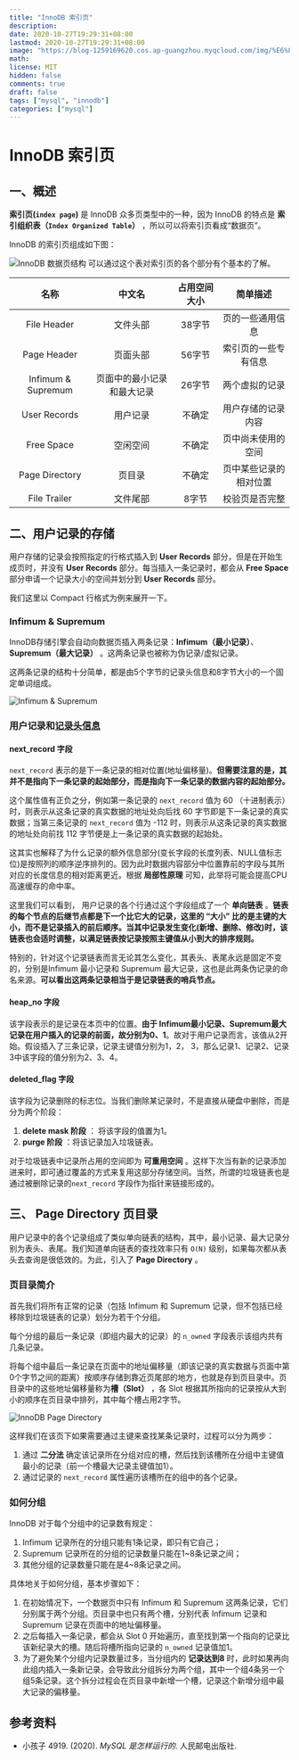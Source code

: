 ```yaml
---
title: "InnoDB 索引页"
description: 
date: 2020-10-27T19:29:31+08:00
lastmod: 2020-10-27T19:29:31+08:00
image: "https://blog-1259169620.cos.ap-guangzhou.myqcloud.com/img/%E6%88%AA%E5%B1%8F2022-07-10%2010.15.54.png"
math: 
license: MIT
hidden: false
comments: true
draft: false
tags: ["mysql", "innodb"]
categories: ["mysql"]
---
```


# InnoDB 索引页

## 一、概述

**索引页(`index page`)** 是 InnoDB 众多页类型中的一种，因为 InnoDB 的特点是 **索引组织表（`Index Organized Table`）** ，所以可以将索引页看成“数据页”。

InnoDB 的索引页组成如下图：

![InnoDB 数据页结构](https://blog-1259169620.cos.ap-guangzhou.myqcloud.com/img/%E6%88%AA%E5%B1%8F2022-07-10%2010.15.54.png)
可以通过这个表对索引页的各个部分有个基本的了解。

|        名称        |           中文名           | 占用空间大小 |        简单描述        |
|:------------------:|:--------------------------:|:------------:|:----------------------:|
|    File Header     |          文件头部          |    38字节    |    页的一些通用信息    |
|    Page Header     |          页面头部          |    56字节    |  索引页的一些专有信息  |
| Infimum & Supremum | 页面中的最小记录和最大记录 |    26字节    |     两个虚拟的记录     |
|    User Records    |          用户记录          |    不确定    |   用户存储的记录内容   |
|     Free Space     |          空闲空间          |    不确定    |   页中尚未使用的空间   |
|   Page Directory   |           页目录           |    不确定    | 页中某些记录的相对位置 |
|    File Trailer    |          文件尾部          |    8字节     |     校验页是否完整     |

## 二、用户记录的存储

用户存储的记录会按照指定的行格式插入到 **User Records** 部分，但是在开始生成页时，并没有 **User Records** 部分。每当插入一条记录时，都会从 **Free Space** 部分申请一个记录大小的空间并划分到 **User Records** 部分。

我们这里以 Compact 行格式为例来展开一下。

### Infimum & Supremum

InnoDB存储引擎会自动向数据页插入两条记录：**Infimum（最小记录）**、**Supremum（最大记录）** 。这两条记录也被称为伪记录/虚拟记录。

这两条记录的结构十分简单，都是由5个字节的记录头信息和8字节大小的一个固定单词组成。

![Infimum & Supremum](https://blog-1259169620.cos.ap-guangzhou.myqcloud.com/img/%E6%88%AA%E5%B1%8F2022-07-10%2016.49.37.png)

### 用户记录和[记录头信息](InnoDB%20记录存储格式.md#记录头信息)

#### next_record 字段

`next_record` 表示的是下一条记录的相对位置(地址偏移量)。**但需要注意的是，其并不是指向下一条记录的起始部分，而是指向下一条记录的数据内容的起始部分。**

这个属性值有正负之分，例如第一条记录的 `next_record` 值为 60 （十进制表示）时，则表示从这条记录的真实数据的地址处向后找 60 字节即是下一条记录的真实数据；当第三条记录的 `next_record` 值为 -112 时，则表示从这条记录的真实数据的地址处向前找 112 字节便是上一条记录的真实数据的起始处。

这其实也解释了为什么记录的额外信息部分(变长字段的长度列表、NULL值标志位)是按照列的顺序逆序排列的。因为此时数据内容部分中位置靠前的字段与其所对应的长度信息的相对距离更近。根据 **局部性原理** 可知，此举将可能会提高CPU高速缓存的命中率。

这里我们可以看到， 用户记录的各个行通过这个字段组成了一个 **单向链表** 。**链表的每个节点的后继节点都是下一个比它大的记录，这里的 “大小” 比的是主键的大小，而不是记录插入的前后顺序。当其中记录发生变化(新增、删除、修改)时，该链表也会适时调整，以满足链表按记录按照主键值从小到大的排序规则。**

特别的，针对这个记录链表而言无论其怎么变化，其表头、表尾永远是固定不变的，分别是Infimum 最小记录和 Supremum 最大记录，这也是此两条伪记录的命名来源。**可以看出这两条记录相当于是记录链表的哨兵节点。**

#### heap_no 字段

该字段表示的是记录在本页中的位置。**由于 Infimum最小记录、Supremum最大记录在用户插入的记录的前面，故分别为0、1**。故对于用户记录而言，该值从2开始。假设插入了三条记录，记录主键值分别为1，2， 3，那么记录1、记录2、记录3中该字段的值分别为2、3、4。

#### deleted_flag 字段

该字段为记录删除的标志位。当我们删除某记录时，不是直接从硬盘中删除，而是分为两个阶段：

1. **delete mask 阶段** ： 将该字段的值置为1。
2. **purge 阶段** ：将该记录加入垃圾链表。

对于垃圾链表中记录所占用的空间即为 **可重用空间** 。这样下次当有新的记录添加进来时，即可通过覆盖的方式来复用这部分存储空间。当然，所谓的垃圾链表也是通过被删除记录的`next_record` 字段作为指针来链接形成的。

## 三、 Page Directory 页目录

用户记录中的各个记录组成了类似单向链表的结构，其中，最小记录、最大记录分别为表头、表尾。我们知道单向链表的查找效率只有 `O(N)` 级别，如果每次都从表头去查询是很低效的。为此，引入了 **Page Directory** 。

### 页目录简介

首先我们将所有正常的记录（包括 Infimum 和 Supremum 记录，但不包括已经移除到垃圾链表的记录）划分为若干个分组。

每个分组的最后一条记录（即组内最大的记录）的 `n_owned` 字段表示该组内共有几条记录。

将每个组中最后一条记录在页面中的地址偏移量（即该记录的真实数据与页面中第0个字节之间的距离）按顺序存储到靠近页尾部的地方，也就是存到页目录中。页目录中的这些地址偏移量称为**槽（Slot）** ，各 Slot 根据其所指向的记录按从大到小的顺序在页目录中排列，其中每个槽占用2字节。

![InnoDB Page Directory](https://blog-1259169620.cos.ap-guangzhou.myqcloud.com/img/Page%20Directory.png)

这样我们在该页下如果需要通过主键来查找某条记录时，过程可以分为两步：

1. 通过 **二分法** 确定该记录所在分组对应的槽，然后找到该槽所在分组中主键值最小的记录（前一个槽最大记录主键值加1）。
2. 通过记录的 `next_record` 属性遍历该槽所在的组中的各个记录。

### 如何分组

InnoDB 对于每个分组中的记录数有规定：

1. Infimum 记录所在的分组只能有1条记录，即只有它自己；
2. Supremum 记录所在的分组的记录数量只能在1~8条记录之间；
3. 其他分组的记录数量只能在是4~8条记录之间。

具体地关于如何分组，基本步骤如下：

1. 在初始情况下，一个数据页中只有 Infimum 和 Supremum 这两条记录，它们分别属于两个分组。页目录中也只有两个槽，分别代表 Infimum 记录和 Supremum 记录在页面中的地址偏移量。
2. 之后每插入一条记录，都会从 Slot 0 开始遍历，直至找到第一个指向的记录比该新纪录大的槽。随后将槽所指向记录的 `n_owned` 记录值加1。
3. 为了避免某个分组内记录数量过多，当分组内的 **记录达到8** 时，此时如果再向此组内插入一条新记录，会导致此分组拆分为两个组，其中一个组4条另一个组5条记录。这个拆分过程会在页目录中新增一个槽，记录这个新增分组中最大记录的偏移量。

## 参考资料

* 小孩子 4919. (2020). _MySQL 是怎样运行的_. 人民邮电出版社.
